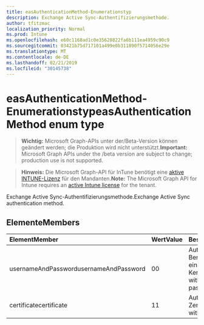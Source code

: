 ```yaml
---
title: easAuthenticationMethod-Enumerationstyp
description: Exchange Active Sync-Authentifizierungsmethode.
author: tfitzmac
localization_priority: Normal
ms.prod: Intune
ms.openlocfilehash: e60c1168ad1c0e35628822fa6b111ea4959c90c9
ms.sourcegitcommit: 03421b75d717101a499e0b311890f5714056e29e
ms.translationtype: MT
ms.contentlocale: de-DE
ms.lasthandoff: 02/21/2019
ms.locfileid: "30145738"
---
```

# <a name="easauthenticationmethod-enum-type"></a><span data-ttu-id="f7a94-103">easAuthenticationMethod-Enumerationstyp</span><span class="sxs-lookup"><span data-stu-id="f7a94-103">easAuthenticationMethod enum type</span></span>

> <span data-ttu-id="f7a94-104">**Wichtig:** Microsoft Graph-APIs unter der/Beta-Version können geändert werden; die Produktion wird nicht unterstützt.</span><span class="sxs-lookup"><span data-stu-id="f7a94-104">**Important:** Microsoft Graph APIs under the /beta version are subject to change; production use is not supported.</span></span>

> <span data-ttu-id="f7a94-105">**Hinweis:** Die Microsoft Graph-API für InTune benötigt eine [aktive INTUNE-Lizenz](https://go.microsoft.com/fwlink/?linkid=839381) für den Mandanten.</span><span class="sxs-lookup"><span data-stu-id="f7a94-105">**Note:** The Microsoft Graph API for Intune requires an [active Intune license](https://go.microsoft.com/fwlink/?linkid=839381) for the tenant.</span></span>

<span data-ttu-id="f7a94-106">Exchange Active Sync-Authentifizierungsmethode.</span><span class="sxs-lookup"><span data-stu-id="f7a94-106">Exchange Active Sync authentication method.</span></span>

## <a name="members"></a><span data-ttu-id="f7a94-107">Elemente</span><span class="sxs-lookup"><span data-stu-id="f7a94-107">Members</span></span>
|<span data-ttu-id="f7a94-108">Element</span><span class="sxs-lookup"><span data-stu-id="f7a94-108">Member</span></span>|<span data-ttu-id="f7a94-109">Wert</span><span class="sxs-lookup"><span data-stu-id="f7a94-109">Value</span></span>|<span data-ttu-id="f7a94-110">Beschreibung</span><span class="sxs-lookup"><span data-stu-id="f7a94-110">Description</span></span>|
|:---|:---|:---|
|<span data-ttu-id="f7a94-111">usernameAndPassword</span><span class="sxs-lookup"><span data-stu-id="f7a94-111">usernameAndPassword</span></span>|<span data-ttu-id="f7a94-112">0</span><span class="sxs-lookup"><span data-stu-id="f7a94-112">0</span></span>|<span data-ttu-id="f7a94-113">Authentifizieren mit einem Benutzernamen und einem Kennwort.</span><span class="sxs-lookup"><span data-stu-id="f7a94-113">Authenticate with a username and password.</span></span>|
|<span data-ttu-id="f7a94-114">certificate</span><span class="sxs-lookup"><span data-stu-id="f7a94-114">certificate</span></span>|<span data-ttu-id="f7a94-115">1</span><span class="sxs-lookup"><span data-stu-id="f7a94-115">1</span></span>|<span data-ttu-id="f7a94-116">Authentifizieren mit einem Zertifikat.</span><span class="sxs-lookup"><span data-stu-id="f7a94-116">Authenticate with a certificate.</span></span>|




